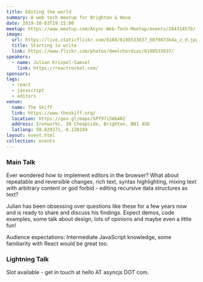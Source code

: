 ```yaml
---
title: Editing the world
summary: A web tech meetup for Brighton & Hove
date: 2019-10-03T19:15:00
meetup: https://www.meetup.com/Async-Web-Tech-Meetup/events/264314578/
image:
  url: https://live.staticflickr.com/6160/6198533837_68f9873b4a_z_d.jpg
  title: Starting to write
  link: https://www.flickr.com/photos/dmelchordiaz/6198533837/
speakers:
  - name: Julian Krispel-Samsel
    link: https://reactrocket.com/
sponsors:
tags:
  - react
  - javascript
  - editors
venue:
  name: The Skiff
  link: https://www.theskiff.org/
  location: https://goo.gl/maps/SPf97i5WkAR2
  address: Ironworks, 30 Cheapside, Brighton, BN1 4GD
  latlong: 50.829371,-0.138194
layout: event.html
collection: events
---
```


### Main Talk

Ever wondered how to implement editors in the browser? What about repeatable and reversible changes, rich text, syntax highlighting, mixing text with arbitrary content or god forbid - editing recursive data structures as text?


Julian has been obsessing over questions like these for a few years now and is ready to share and discuss his findings. Expect demos, code examples, some talk about design, lots of opinions and maybe even a little fun!

Audience expectations: Intermediate JavaScript knowledge, some familiarity with React would be great too.

### Lightning Talk

Slot available - get in touch at hello AT asyncjs DOT com.
